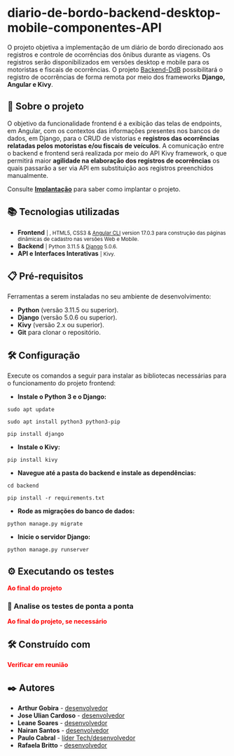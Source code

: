 # diario-de-bordo-backend-desktop-mobile-componentes-API

O projeto objetiva a implementação de um diário de bordo direcionado aos registros e controle de ocorrências dos ônibus durante as viagens. Os registros serão disponibilizados em versões desktop e mobile para os motoristas e fiscais de ocorrências. O projeto [Backend-DdB](https://github.com/GobiraArthur/DdBROTA) possibilitará o registro de ocorrências de forma remota por meio dos frameworks <b>Django, Angular e Kivy</b>.

## 📖 Sobre o projeto

O objetivo da funcionalidade frontend é a exibição das telas de endpoints, em Angular, com os contextos das informações presentes nos bancos de dados, em Django, para o CRUD de vistorias e <b>registros das ocorrências relatadas pelos motoristas e/ou fiscais de veículos</b>. A comunicação entre o backend e frontend será realizada por meio do API Kivy framework, o que permitirá maior <b>agilidade na elaboração dos registros de ocorrências</b> os quais passarão a ser via API em substituição aos registros preenchidos manualmente. 

Consulte **[Implantação](https://github.com/GobiraArthur/DdBROTA)** para saber como implantar o projeto.

## 📚 Tecnologias utilizadas

- <b>Frontend</b> <small>| , HTML5, CSS3 & [Angular CLI](https://github.com/angular/angular-cli) version 17.0.3 para construção das páginas dinâmicas de cadastro nas versões Web e Mobile.</small>
- <b>Backend</b> <small>| Python 3.11.5 & [Django](https://www.djangoproject.com/download/5.0.8/tarball/) 5.0.6.</small>
- <b>API e Interfaces Interativas</b> <small>| Kivy.</small>

## 📋 Pré-requisitos

Ferramentas a serem instaladas no seu ambiente de desenvolvimento:

- <b>Python</b> (versão 3.11.5 ou superior).
- <b>Django</b> (versão 5.0.6 ou superior).
- <b>Kivy</b> (versão 2.x ou superior).
- <b>Git</b> para clonar o repositório.

## 🛠 Configuração

Execute os comandos a seguir para instalar as bibliotecas necessárias para o funcionamento do projeto frontend:

- <b>Instale o Python 3 e o Django:</b>
```
sudo apt update
```
```
sudo apt install python3 python3-pip
```
```
pip install django
```
- <b>Instale o Kivy:</b>
```
pip install kivy
```
- <b>Navegue até a pasta do backend e instale as dependências:</b>
```
cd backend
```
```
pip install -r requirements.txt
```
- <b>Rode as migrações do banco de dados:</b>
```
python manage.py migrate
```
- <b>Inicie o servidor Django:</b>
```
python manage.py runserver
```

## ⚙️ Executando os testes

<strong><span style="color: red;">Ao final do projeto</span></strong>

### 🔩 Analise os testes de ponta a ponta

<strong><span style="color: red;">Ao final do projeto, se necessário</span></strong>

## 🛠️ Construído com

<strong><span style="color: red;">Verificar em reunião</span></strong>

## ✒️ Autores

* **Arthur Gobira** - [desenvolvedor](https://github.com/GobiraArthur)
* **Jose Ulian Cardoso** - [desenvolvedor](https://github.com/ulian18TIC18)
* **Leane Soares** - [desenvolvedor](https://github.com/Leane212)
* **Nairan Santos** - [desenvolvedor](https://github.com/nairansantos)
* **Paulo Cabral** - [líder Tech/desenvolvedor](https://github.com/xpcjunior)
* **Rafaela Britto** - [desenvolvedor](https://github.com/rcfbritto)